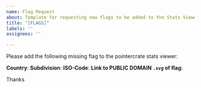 ```yaml
---
name: Flag Request
about: Template for requesting new flags to be added to the Stats Viewer
title: "[FLAGS]"
labels: ''
assignees: ''

---
```


<!-- To request a new flag be added to the stats viewer, please fill out the below information. Note that we can only accept flags that are in the public domain, or are otherwise free for commercial use without attribution/similar conditions. Note that we cannot accept self-drawn flags due to our inability to verify they actually are self-drawn -->

Please add the following missing flag to the pointercrate stats viewer:

**Country**: <!-- for example "United States" -->
**Subdivision**: <!-- for example "Ohio" -->
**ISO-Code**: <!-- for example "US-OH" -->
**Link to PUBLIC DOMAIN `.svg` of flag**: <!-- for example https://commons.wikimedia.org/wiki/File:Flag_of_Ohio.svg - Wikimedia or similar sources preferred due to ease of verifying public domain status -->

Thanks
